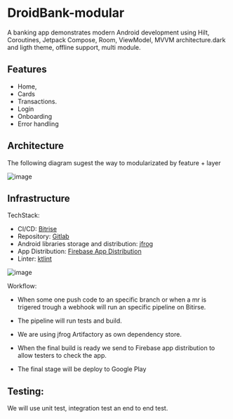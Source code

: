 # DroidBank-modular

A banking app demonstrates modern Android development using Hilt, Coroutines, Jetpack Compose, Room, ViewModel, MVVM architecture.dark and ligth theme, offline support, multi module.

## Features
* Home,
* Cards
* Transactions.
* Login
* Onboarding
* Error handling

## Architecture

The following diagram sugest the way to modularizated by feature + layer


![image](https://github.com/sebacipolat/DroidBank-modular/assets/1523404/a3b72049-d307-4d5b-9419-65505f56dda0)

## Infrastructure

TechStack:

* CI/CD: [Bitrise](https://bitrise.io/)
* Repository: [Gitlab](https://about.gitlab.com/)
* Android libraries storage and distribution: [jfrog](https://jfrog.com/integration/android-repository/)
* App Distribution:  [Firebase App Distribution](https://firebase.google.com/docs/app-distribution?hl=es-419)
* Linter: [ktlint](https://pinterest.github.io/ktlint/)

![image](https://github.com/sebacipolat/DroidBank-modular/assets/1523404/ded37940-5db1-42d8-9384-65e7aab67add)

Workflow:

* When some one push code to an specific branch or when a mr is trigered trough a webhook will run an specific pipeline on Bitirse.

* The pipeline will run tests and build.

* We are using jfrog Artifactory as own dependency store.

* When the final build is ready we send to Firebase app distribution to allow testers to check the app.

* The final stage will be deploy to Google Play

## Testing:

We will use unit test, integration test an end to end test.


